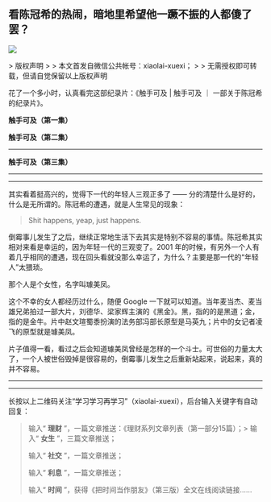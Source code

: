 ## 看陈冠希的热闹，暗地里希望他一蹶不振的人都傻了罢？
 ![](http://mmbiz.qpic.cn/mmbiz/BDcu2rMySicqcfZ0CZ6uaFCYzKZ0gJohVhB5fgAJaFibYtQmY4e0bOTK8hUX3uuz2nSgzmqqWvqcb66jTYwAwOqQ/640?wx_fmt=jpeg&wxfrom=5)
<head><meta http-equiv="Content-Type" content="text/html; charset=utf-8"></head>
> 版权声明
> 
> 本文首发自微信公共帐号：xiaolai-xuexi；
> 
> 无需授权即可转载，但请自觉保留以上版权声明

花了一个多小时，认真看完这部纪录片：《触手可及 | 触手可及 ｜ 一部关于陈冠希的纪录片》。

**触手可及（第一集）**



**触手可及（第二集）**

****

**触手可及（第三集）**

****

* * *

其实看着挺高兴的，觉得下一代的年轻人三观正多了 —— 分的清楚什么是好的，什么是无所谓的。陈冠希的遭遇，就是人生常见的现象：

> Shit happens, yeap, just happens.

倒霉事儿发生了之后，继续正常地生活下去其实是特别不容易的事情。陈冠希其实相对来看是幸运的，因为年轻一代的三观变了。2001 年的时候，有另外一个人有着几乎相同的遭遇，现在回头看就没那么幸运了，为什么？主要是那一代的“年轻人”太猥琐。

那个人是个女性，名字叫璩美凤。



这个不幸的女人都经历过什么，随便 Google 一下就可以知道。当年麦当杰、麦当雄兄弟拍过一部大片，刘德华、梁家辉主演的《黑金》。黑，指的的是黑道；金，指的是金牛。片中赵文瑄蜀黍扮演的法务部冯部长原型是马英九；片中的女记者凌飞的原型就是璩美凤。



片子值得一看，看过之后会知道璩美凤曾经是怎样的一个斗士。可世俗的力量太大了，一个人被世俗毁掉是很容易的，倒霉事儿发生之后重新站起来，说起来，真的并不容易。

* * *



* * *

长按以上二维码关注“学习学习再学习”（xiaolai-xuexi），后台输入关键字有自动回复：

> 输入“ **理财** ”，一篇文章推送：《理财系列文章列表（第一部分15篇）；> 输入“ **女生** ”，三篇文章推送；
> 
> 输入“ **社交** ”，一篇文章推送；
> 
> 输入“ **利息** ”，一篇文章推送；
> 
> 输入“ **时间** ”，获得《把时间当作朋友》（第三版）全文在线阅读链接……

